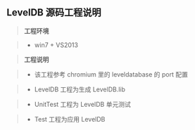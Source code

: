 ## LevelDB 源码工程说明

> **工程环境**

>+ win7 + VS2013

> **工程说明**

>+ 该工程参考 chromium 里的 leveldatabase 的 port 配置

>+ LevelDB 工程为生成 LevelDB.lib

>+ UnitTest 工程为 LevelDB 单元测试

>+ Test 工程为应用 LevelDB
